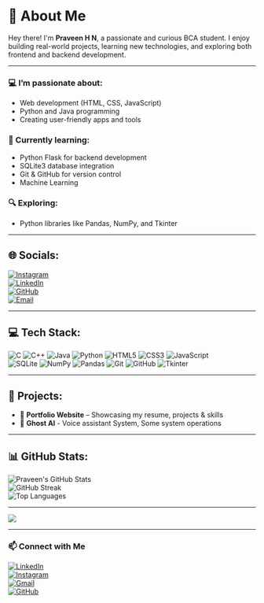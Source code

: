 # 👋 About Me

Hey there! I'm **Praveen H N**, a passionate and curious BCA student. I enjoy building real-world projects, learning new technologies, and exploring both frontend and backend development.

---

### 💻 I’m passionate about:
- Web development (HTML, CSS, JavaScript)
- Python and Java programming
- Creating user-friendly apps and tools

### 🌱 Currently learning:
- Python Flask for backend development
- SQLite3 database integration
- Git & GitHub for version control
- Machine Learning

### 🔍 Exploring:
- Python libraries like Pandas, NumPy, and Tkinter

---

## 🌐 Socials:

[![Instagram](https://img.shields.io/badge/Instagram-%23E4405F.svg?logo=Instagram&logoColor=white)](https://www.instagram.com/__praveen__09__16)  
[![LinkedIn](https://img.shields.io/badge/LinkedIn-%230077B5.svg?logo=linkedin&logoColor=white)](https://www.linkedin.com/in/praveen-h-n-516a74335)  
[![GitHub](https://img.shields.io/badge/GitHub-%23121011.svg?logo=github&logoColor=white)](https://github.com/Praveen0916)  
[![Email](https://img.shields.io/badge/Email-D14836?logo=gmail&logoColor=white)](mailto:praveen901910@gmail.com)

---

## 💻 Tech Stack:

![C](https://img.shields.io/badge/c-%2300599C.svg?style=flat&logo=c&logoColor=white) 
![C++](https://img.shields.io/badge/c++-%2300599C.svg?style=flat&logo=c%2B%2B&logoColor=white) 
![Java](https://img.shields.io/badge/java-%23ED8B00.svg?style=flat&logo=java&logoColor=white) 
![Python](https://img.shields.io/badge/python-3670A0?style=flat&logo=python&logoColor=ffdd54) 
![HTML5](https://img.shields.io/badge/html5-%23E34F26.svg?style=flat&logo=html5&logoColor=white) 
![CSS3](https://img.shields.io/badge/css3-%231572B6.svg?style=flat&logo=css3&logoColor=white) 
![JavaScript](https://img.shields.io/badge/javascript-%23F7DF1E.svg?style=flat&logo=javascript&logoColor=black)   
![SQLite](https://img.shields.io/badge/sqlite-%2307405e.svg?style=flat&logo=sqlite&logoColor=white) 
![NumPy](https://img.shields.io/badge/numpy-%23013243.svg?style=flat&logo=numpy&logoColor=white) 
![Pandas](https://img.shields.io/badge/pandas-%23150458.svg?style=flat&logo=pandas&logoColor=white) 
![Git](https://img.shields.io/badge/git-%23F05033.svg?style=flat&logo=git&logoColor=white) 
![GitHub](https://img.shields.io/badge/github-%23121011.svg?style=flat&logo=github&logoColor=white) 
![Tkinter](https://img.shields.io/badge/tkinter-%23000000.svg?style=flat&logo=python&logoColor=white)

---

## 🚀 Projects:

- 💼 **Portfolio Website** – Showcasing my resume, projects & skills
- 👻 **Ghost AI** - Voice assistant System, Some system operations 
---

## 📊 GitHub Stats:

![Praveen's GitHub Stats](https://github-readme-stats.vercel.app/api?username=Praveen0916&theme=blueberry&hide_border=false&include_all_commits=true&count_private=true)  
![GitHub Streak](https://github-readme-streak-stats.herokuapp.com/?user=Praveen0916&theme=blueberry&hide_border=false)  
![Top Languages](https://github-readme-stats.vercel.app/api/top-langs/?username=Praveen0916&theme=blueberry&hide_border=false&layout=compact)

---

[![](https://visitcount.itsvg.in/api?id=Praveen0916&icon=0&color=0)](https://visitcount.itsvg.in)

---

### 📫 Connect with Me

[![LinkedIn](https://img.shields.io/badge/LinkedIn-blue?logo=linkedin&style=for-the-badge)](https://www.linkedin.com/in/praveen-h-n-516a74335)  
[![Instagram](https://img.shields.io/badge/Instagram-E4405F?logo=instagram&logoColor=white&style=for-the-badge)](https://www.instagram.com/__praveen__09__16)  
[![Gmail](https://img.shields.io/badge/Gmail-D14836?logo=gmail&logoColor=white&style=for-the-badge)](mailto:praveen901910@gmail.com)  
[![GitHub](https://img.shields.io/badge/GitHub-100000?logo=github&logoColor=white&style=for-the-badge)](https://github.com/Praveen0916)
